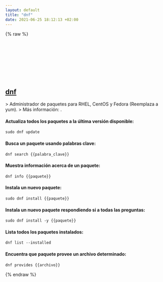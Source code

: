 ```yaml
---
layout: default
title: "dnf"
date: 2021-06-25 18:12:13 +02:00
---
```

{% raw %}
<h2 id="dnf">
  <a href="/es/linux/dnf.html">dnf</a> <a href="#dnf"><svg class="icon">
    <use href="/assets/images/unicode_sprite.svg#link" />
  </svg></a>
</h2>
> Administrador de paquetes para RHEL, CentOS y Fedora (Reemplaza a yum).
> Más información: <https://dnf.readthedocs.io>.

#### Actualiza todos los paquetes a la última versión disponible:
```shell
sudo dnf update
```
#### Busca un paquete usando palabras clave:
```shell
dnf search {{palabra_clave}}
```
#### Muestra información acerca de un paquete:
```shell
dnf info {{paquete}}
```
#### Instala un nuevo paquete:
```shell
sudo dnf install {{paquete}}
```
#### Instala un nuevo paquete respondiendo si a todas las preguntas:
```shell
sudo dnf install -y {{paquete}}
```
#### Lista todos los paquetes instalados:
```shell
dnf list --installed
```
#### Encuentra que paquete provee un archivo determinado:
```shell
dnf provides {{archivo}}
```
{% endraw %}